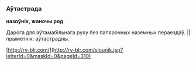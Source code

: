 ### Аўтастрада
**назоўнік, жаночы род**

Дарога для аўтамабільнага руху без папярочных наземных пераездаў. || прыметнік: аўтастрадны.

<a rel="author">[http://rv-blr.com/](http://rv-blr.com/slounik.jsp?letterId=0&maskId=0&pageId=310)</a>
